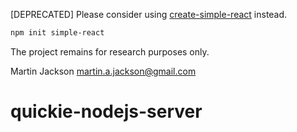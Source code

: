 [DEPRECATED]
Please consider using [create-simple-react](https://www.npmjs.com/package/simple-react-app) instead. 

```bash
npm init simple-react
```

The project remains for research purposes only. 

Martin Jackson <martin.a.jackson@gmail.com>

# quickie-nodejs-server
